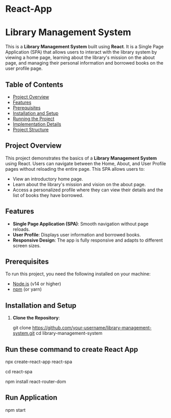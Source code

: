 # React-App

# Library Management System

This is a **Library Management System** built using **React**. It is a Single Page Application (SPA) that allows users to interact with the library system by viewing a home page, learning about the library's mission on the about page, and managing their personal information and borrowed books on the user profile page.

## Table of Contents
- [Project Overview](#project-overview)
- [Features](#features)
- [Prerequisites](#prerequisites)
- [Installation and Setup](#installation-and-setup)
- [Running the Project](#running-the-project)
- [Implementation Details](#implementation-details)
- [Project Structure](#project-structure)

## Project Overview
This project demonstrates the basics of a **Library Management System** using React. Users can navigate between the Home, About, and User Profile pages without reloading the entire page. This SPA allows users to:
- View an introductory home page.
- Learn about the library's mission and vision on the about page.
- Access a personalized profile where they can view their details and the list of books they have borrowed.

## Features
- **Single Page Application (SPA)**: Smooth navigation without page reloads.
- **User Profile**: Displays user information and borrowed books.
- **Responsive Design**: The app is fully responsive and adapts to different screen sizes.

## Prerequisites
To run this project, you need the following installed on your machine:
- [Node.js](https://nodejs.org/) (v14 or higher)
- [npm](https://www.npmjs.com/) (or yarn)

## Installation and Setup

1. **Clone the Repository**:
   
   git clone https://github.com/your-username/library-management-system.git
   cd library-management-system
  ## Run these command  to create React App
   npx create-react-app react-spa

   cd react-spa
   
   npm install react-router-dom

 ## Run Application
   npm start
